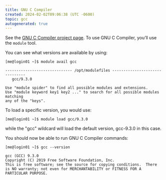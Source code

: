 ```yaml
---
title: GNU C Compiler
created: 2024-02-02T09:06:38 (UTC -0600)
topic: gcc
autogenerated: true
---
```

<!-- This file was automatically generated. To edit, modify software_packages.yml . -->
See the [GNU C Compiler project page](https://gcc.gnu.org/). To use GNU C Compiler, you’ll use the `module` tool.

You can see what versions are available by using:
```
[me@login01 ~]$ module avail gcc

------------------------------ /opt/modulefiles -------------------------------
   gcc/9.3.0

Use "module spider" to find all possible modules and extensions.
Use "module keyword key1 key2 ..." to search for all possible modules matching
any of the "keys".
```

To load a specific version, you would use:
```
[me@login01 ~]$ module load gcc/9.3.0
```

while the "gcc" wildcard will load the default version, gcc-9.3.0 in this case.

You should now be able to run GNU C Compiler commands:
```
[me@login01 ~]$ gcc --version
```
```
gcc (GCC) 9.3.0
Copyright (C) 2019 Free Software Foundation, Inc.
This is free software; see the source for copying conditions.  There is NO warranty; not even for MERCHANTABILITY or FITNESS FOR A PARTICULAR PURPOSE.
```

